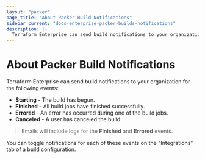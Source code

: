 ```yaml
---
layout: "packer"
page_title: "About Packer Build Notifications"
sidebar_current: "docs-enterprise-packer-builds-notifications"
description: |-
  Terraform Enterprise can send build notifications to your organization. 
---
```


# About Packer Build Notifications

Terraform Enterprise can send build notifications to your organization for the
following events:

- **Starting** - The build has begun.
- **Finished** - All build jobs have finished successfully.
- **Errored** - An error has occurred during one of the build jobs.
- **Canceled** - A user has canceled the build.

> Emails will include logs for the **Finished** and **Errored** events.

You can toggle notifications for each of these events on the "Integrations" tab
of a build configuration.
